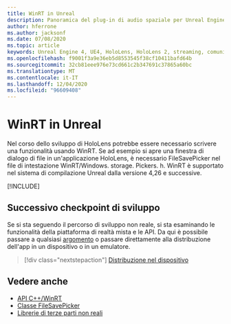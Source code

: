 ```yaml
---
title: WinRT in Unreal
description: Panoramica del plug-in di audio spaziale per Unreal Engine.
author: hferrone
ms.author: jacksonf
ms.date: 07/08/2020
ms.topic: article
keywords: Unreal Engine 4, UE4, HoloLens, HoloLens 2, streaming, comunicazione remota, realtà mista, sviluppo, Guida introduttiva, funzionalità, nuovo progetto, emulatore, documentazione, guide, funzionalità, ologrammi, sviluppo di giochi, cuffie per realtà mista, auricolare di realtà mista, auricolare di realtà virtuale, WinRT, DLL
ms.openlocfilehash: f9001f3a9e36eb5d8553545f38cf10411bafd64b
ms.sourcegitcommit: 32cb81eee976e73cd661c2b347691c37865a60bc
ms.translationtype: MT
ms.contentlocale: it-IT
ms.lasthandoff: 12/04/2020
ms.locfileid: "96609408"
---
```

# <a name="winrt-in-unreal"></a>WinRT in Unreal

Nel corso dello sviluppo di HoloLens potrebbe essere necessario scrivere una funzionalità usando WinRT. Se ad esempio si apre una finestra di dialogo di file in un'applicazione HoloLens, è necessario FileSavePicker nel file di intestazione WinRT/Windows. storage. Pickers. h. WinRT è supportato nel sistema di compilazione Unreal dalla versione 4,26 e successive.

[!INCLUDE[](includes/tabs-winRT.md)]

## <a name="next-development-checkpoint"></a>Successivo checkpoint di sviluppo

Se si sta seguendo il percorso di sviluppo non reale, si sta esaminando le funzionalità della piattaforma di realtà mista e le API. Da qui è possibile passare a qualsiasi [argomento](unreal-development-overview.md#3-platform-capabilities-and-apis) o passare direttamente alla distribuzione dell'app in un dispositivo o in un emulatore.

> [!div class="nextstepaction"]
> [Distribuzione nel dispositivo](unreal-deploying.md)

## <a name="see-also"></a>Vedere anche
* [API C++/WinRT](https://docs.microsoft.com/windows/uwp/cpp-and-winrt-apis/)
* [Classe FileSavePicker](https://docs.microsoft.com/uwp/api/Windows.Storage.Pickers.FileSavePicker) 
* [Librerie di terze parti non reali](https://docs.unrealengine.com/Programming/BuildTools/UnrealBuildTool/ThirdPartyLibraries/index.html) 
